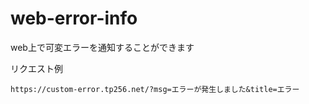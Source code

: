 # web-error-info
web上で可変エラーを通知することができます


リクエスト例
```
https://custom-error.tp256.net/?msg=エラーが発生しました&title=エラー
```
